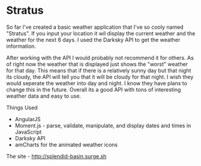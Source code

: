 # Stratus

So far I've created a basic weather application that I've so cooly named "Stratus". If you input your location it wil display the current weather 
and the weather for the next 6 days. I used the Darksky API to get the weather information. 

After working with the API I would probably not recommend it for others. As of right now the weather that is displayed just shows the 
"worst" weather for that day. This means that if there is a relatively sunny day but that night its cloudy, the API will tell you that it
will be cloudy for that night. I wish they would seperate the weather into day and night. I know they have plans to change this in the future.
Overall its a good API with tons of interesting weather data and easy to use. 

Things Used
<ul>
<li>AngularJS</li>
<li>Moment.js - parse, validate, manipulate, and display dates and times in JavaScript</li>
<li>Darksky API</li>
<li>amCharts for the animated weather icons</li>
</ul>

The site - http://splendid-basin.surge.sh
